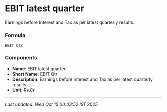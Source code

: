 # EBIT latest quarter
Earnings before Interest and Tax as per latest quarterly results.

### Formula
```text
EBIT Qtr
```


### Components
- **Name**: EBIT latest quarter
- **Short Name**: EBIT Qtr
- **Description**: Earnings before Interest and Tax as per latest quarterly results.
- **Unit**: Rs.Cr.

---
*Last updated: Wed Oct 15 00:43:52 IST 2025*
